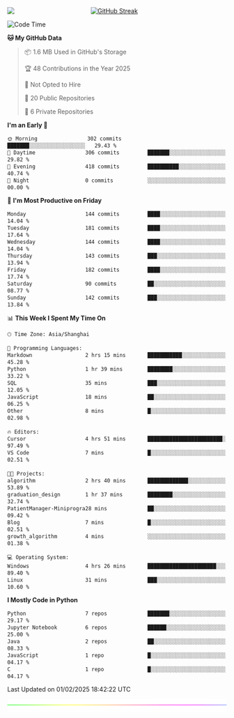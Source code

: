 
<!-- ### Hi there 👋-->
<div>
<!--     <img align="left" src="https://github.com/heartyang520/HeartYang.github.io/blob/main/share/hacker_a.gif?raw=true.gif" width="33%"> -->
<!--       <picture>
    <source media="(prefers-color-scheme: dark)" srcset="https://cdn.jsdelivr.net/gh/sun0225SUN/sun0225SUN/assets/images/coding.gif" />
    <source media="(prefers-color-scheme: light)" srcset="https://cdn.jsdelivr.net/gh/sun0225SUN/sun0225SUN/assets/images/developer.svg" height="225px" />
    <img src="https://cdn.jsdelivr.net/gh/sun0225SUN/sun0225SUN/assets/images/coding.gif" />
  </picture> -->
<!--     <img align="left" src="https://cdn.jsdelivr.net/gh/sun0225SUN/sun0225SUN/assets/images/coding.gif" width="38%"> -->
<!--     <img align="left" src="https://github.com/heartyang520/HeartYang.github.io/blob/main/share/hacker_a.gif?raw=true.gif" width="33%"> -->
    <img align="left" src="https://cdn.jsdelivr.net/gh/sun0225SUN/sun0225SUN/assets/images/coding.gif" width="38%">
    <a href="https://git.io/streak-stats"><img src="https://streak-stats.demolab.com?user=NoyeArk&theme=cobalt&hide_border=true" alt="GitHub Streak" /></a>
</div>  

<!--START_SECTION:waka-->
![Code Time](http://img.shields.io/badge/Code%20Time-112%20hrs%2039%20mins-blue)

**🐱 My GitHub Data** 

> 📦 1.6 MB Used in GitHub's Storage 
 > 
> 🏆 48 Contributions in the Year 2025
 > 
> 🚫 Not Opted to Hire
 > 
> 📜 20 Public Repositories 
 > 
> 🔑 6 Private Repositories 
 > 
**I'm an Early 🐤** 

```text
🌞 Morning                302 commits         ███████░░░░░░░░░░░░░░░░░░   29.43 % 
🌆 Daytime                306 commits         ███████░░░░░░░░░░░░░░░░░░   29.82 % 
🌃 Evening                418 commits         ██████████░░░░░░░░░░░░░░░   40.74 % 
🌙 Night                  0 commits           ░░░░░░░░░░░░░░░░░░░░░░░░░   00.00 % 
```
📅 **I'm Most Productive on Friday** 

```text
Monday                   144 commits         ████░░░░░░░░░░░░░░░░░░░░░   14.04 % 
Tuesday                  181 commits         ████░░░░░░░░░░░░░░░░░░░░░   17.64 % 
Wednesday                144 commits         ████░░░░░░░░░░░░░░░░░░░░░   14.04 % 
Thursday                 143 commits         ███░░░░░░░░░░░░░░░░░░░░░░   13.94 % 
Friday                   182 commits         ████░░░░░░░░░░░░░░░░░░░░░   17.74 % 
Saturday                 90 commits          ██░░░░░░░░░░░░░░░░░░░░░░░   08.77 % 
Sunday                   142 commits         ███░░░░░░░░░░░░░░░░░░░░░░   13.84 % 
```


📊 **This Week I Spent My Time On** 

```text
🕑︎ Time Zone: Asia/Shanghai

💬 Programming Languages: 
Markdown                 2 hrs 15 mins       ███████████░░░░░░░░░░░░░░   45.28 % 
Python                   1 hr 39 mins        ████████░░░░░░░░░░░░░░░░░   33.22 % 
SQL                      35 mins             ███░░░░░░░░░░░░░░░░░░░░░░   12.05 % 
JavaScript               18 mins             ██░░░░░░░░░░░░░░░░░░░░░░░   06.25 % 
Other                    8 mins              █░░░░░░░░░░░░░░░░░░░░░░░░   02.98 % 

🔥 Editors: 
Cursor                   4 hrs 51 mins       ████████████████████████░   97.49 % 
VS Code                  7 mins              █░░░░░░░░░░░░░░░░░░░░░░░░   02.51 % 

🐱‍💻 Projects: 
algorithm                2 hrs 40 mins       █████████████░░░░░░░░░░░░   53.89 % 
graduation_design        1 hr 37 mins        ████████░░░░░░░░░░░░░░░░░   32.74 % 
PatientManager-Miniprogra28 mins             ██░░░░░░░░░░░░░░░░░░░░░░░   09.42 % 
Blog                     7 mins              █░░░░░░░░░░░░░░░░░░░░░░░░   02.51 % 
growth_algorithm         4 mins              ░░░░░░░░░░░░░░░░░░░░░░░░░   01.38 % 

💻 Operating System: 
Windows                  4 hrs 26 mins       ██████████████████████░░░   89.40 % 
Linux                    31 mins             ███░░░░░░░░░░░░░░░░░░░░░░   10.60 % 
```

**I Mostly Code in Python** 

```text
Python                   7 repos             ███████░░░░░░░░░░░░░░░░░░   29.17 % 
Jupyter Notebook         6 repos             ██████░░░░░░░░░░░░░░░░░░░   25.00 % 
Java                     2 repos             ██░░░░░░░░░░░░░░░░░░░░░░░   08.33 % 
JavaScript               1 repo              █░░░░░░░░░░░░░░░░░░░░░░░░   04.17 % 
C                        1 repo              █░░░░░░░░░░░░░░░░░░░░░░░░   04.17 % 
```




 Last Updated on 01/02/2025 18:42:22 UTC
<!--END_SECTION:waka-->

<!--     ![NoyeArk's github stats](https://github-readme-stats.vercel.app/api?username=NoyeArk&show_icons=true) -->

<img src="https://github.com/heartyang520/HeartYang.github.io/blob/main/share/paomaxian.gif?raw=true" height="30" width="100%">

<!--
**NoyeArk/NoyeArk** is a ✨ _special_ ✨ repository because its `README.md` (this file) appears on your GitHub profile.

Here are some ideas to get you started:

- 🔭 I’m currently working on ...
- 🌱 I’m currently learning ...
- 👯 I’m looking to collaborate on ...
- 🤔 I’m looking for help with ...
- 💬 Ask me about ...
- 📫 How to reach me: ...
- 😄 Pronouns: ...
- ⚡ Fun fact: ...
-->
